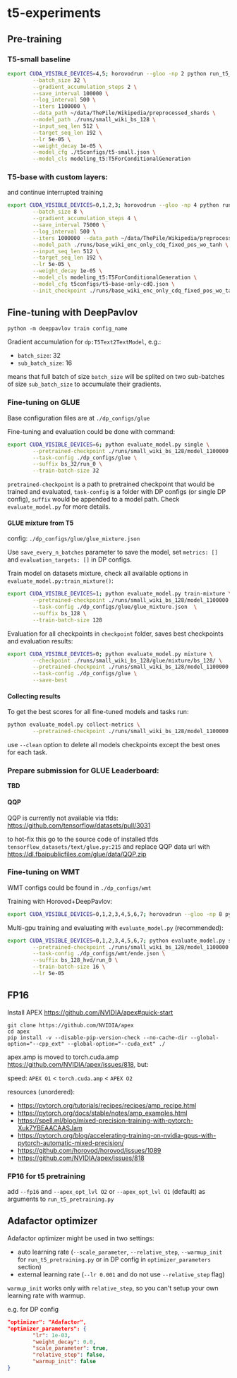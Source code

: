 # t5-experiments

## Pre-training
### T5-small baseline
```bash
export CUDA_VISIBLE_DEVICES=4,5; horovodrun --gloo -np 2 python run_t5_pretraining.py \
        --batch_size 32 \
        --gradient_accumulation_steps 2 \
        --save_interval 100000 \
        --log_interval 500 \
        --iters 1100000 \
        --data_path ~/data/ThePile/Wikipedia/preprocessed_shards \
        --model_path ./runs/small_wiki_bs_128 \
        --input_seq_len 512 \
        --target_seq_len 192 \
        --lr 5e-05 \
        --weight_decay 1e-05 \
        --model_cfg ./t5configs/t5-small.json \
        --model_cls modeling_t5:T5ForConditionalGeneration
```

### T5-base with custom layers:
and continue interrupted training
```bash
export CUDA_VISIBLE_DEVICES=0,1,2,3; horovodrun --gloo -np 4 python run_t5_pretraining.py \
        --batch_size 8 \
        --gradient_accumulation_steps 4 \
        --save_interval 75000 \
        --log_interval 500 \
        --iters 1000000 --data_path ~/data/ThePile/Wikipedia/preprocessed_shards \
        --model_path ./runs/base_wiki_enc_only_cdq_fixed_pos_wo_tanh \
        --input_seq_len 512 \
        --target_seq_len 192 \
        --lr 5e-05 \
        --weight_decay 1e-05 \
        --model_cls modeling_t5:T5ForConditionalGeneration \
        --model_cfg t5configs/t5-base-only-cdQ.json \
        --init_checkpoint ./runs/base_wiki_enc_only_cdq_fixed_pos_wo_tanh/model_150000.pth
```

## Fine-tuning with DeepPavlov
`python -m deeppavlov train config_name`

Gradient accumulation for `dp:T5Text2TextModel`, e.g.:
- `batch_size`: 32
- `sub_batch_size`: 16

means that full batch of size `batch_size` will be splited on two sub-batches of size `sub_batch_size` to accumulate their gradients.

### Fine-tuning on GLUE
Base configuration files are at `./dp_configs/glue`

Fine-tuning and evaluation could be done with command:
```bash
export CUDA_VISIBLE_DEVICES=6; python evaluate_model.py single \
        --pretrained-checkpoint ./runs/small_wiki_bs_128/model_1100000.pth \
        --task-config ./dp_configs/glue \
        --suffix bs_32/run_0 \
        --train-batch-size 32
```
`pretrained-checkpoint` is a path to pretrained checkpoint that would be trained and evaluated, `task-config` is a
folder with DP configs (or single DP config), `suffix` would be appended to a model path. Check `evaluate_model.py` for
more details.

#### GLUE mixture from T5
config: `./dp_configs/glue/glue_mixture.json`

Use `save_every_n_batches` parameter to save the model, set `metrics: []` and `evaluation_targets: []` in DP configs.

Train model on datasets mixture, check all available options in `evaluate_model.py:train_mixture()`:
```bash
export CUDA_VISIBLE_DEVICES=1; python evaluate_model.py train-mixture \
        --pretrained-checkpoint ./runs/small_wiki_bs_128/model_1100000.pth \
        --task-config ./dp_configs/glue/glue_mixture.json  \
        --suffix bs_128 \
        --train-batch-size 128
```

Evaluation for all checkpoints in `checkpoint` folder, saves best checkpoints and evaluation results:
```bash
export CUDA_VISIBLE_DEVICES=0; python evaluate_model.py mixture \
        --checkpoint ./runs/small_wiki_bs_128/glue/mixture/bs_128/ \
        --pretrained-checkpoint ./runs/small_wiki_bs_128/model_1100000.pth \
        --task-config ./dp_configs/glue \
        --save-best
```

#### Collecting results
To get the best scores for all fine-tuned models and tasks run:
```bash
python evaluate_model.py collect-metrics \
        --pretrained-checkpoint ./runs/small_wiki_bs_128/model_1100000.pth --clean > report.txt
```
use `--clean` option to delete all models checkpoints except the best ones for each task.

### Prepare submission for GLUE Leaderboard:
**TBD**

#### QQP
QQP is currently not available via tfds: https://github.com/tensorflow/datasets/pull/3031

to hot-fix this go to the source code of installed tfds `tensorflow_datasets/text/glue.py:215` and replace QQP data url with https://dl.fbaipublicfiles.com/glue/data/QQP.zip

### Fine-tuning on WMT
WMT configs could be found in `./dp_configs/wmt`

Training with Horovod+DeepPavlov:
```bash
export CUDA_VISIBLE_DEVICES=0,1,2,3,4,5,6,7; horovodrun --gloo -np 8 python -m deeppavlov train ./dp_configs/ende_hvd.json
```

Multi-gpu training and evaluating with `evaluate_model.py` (recommended):
```bash
export CUDA_VISIBLE_DEVICES=0,1,2,3,4,5,6,7; python evaluate_model.py single \
        --pretrained-checkpoint ./runs/small_wiki_bs_128/model_1100000.pth \
        --task-config ./dp_configs/wmt/ende.json \
        --suffix bs_128_hvd/run_0 \
        --train-batch-size 16 \
        --lr 5e-05
```

## FP16
Install APEX https://github.com/NVIDIA/apex#quick-start
```
git clone https://github.com/NVIDIA/apex
cd apex
pip install -v --disable-pip-version-check --no-cache-dir --global-option="--cpp_ext" --global-option="--cuda_ext" ./
```

apex.amp is moved to torch.cuda.amp https://github.com/NVIDIA/apex/issues/818, but:

speed: `APEX O1` < `torch.cuda.amp` < `APEX O2`

resources (unordered):
 - https://pytorch.org/tutorials/recipes/recipes/amp_recipe.html
 - https://pytorch.org/docs/stable/notes/amp_examples.html
 - https://spell.ml/blog/mixed-precision-training-with-pytorch-Xuk7YBEAACAASJam
 - https://pytorch.org/blog/accelerating-training-on-nvidia-gpus-with-pytorch-automatic-mixed-precision/
 - https://github.com/horovod/horovod/issues/1089
 - https://github.com/NVIDIA/apex/issues/818

### FP16 for t5 pretraining
add `--fp16` and `--apex_opt_lvl O2` or `--apex_opt_lvl O1` (default) as arguments to `run_t5_pretraining.py`

## Adafactor optimizer
Adafactor optimizer might be used in two settings:

- auto learning rate (`--scale_parameter`, `--relative_step`, `--warmup_init` for `run_t5_pretraining.py` or in DP config in `optimizer_parameters` section)
- external learning rate (`--lr 0.001` and do not use `--relative_step` flag)

`warmup_init` works only with `relative_step`, so you can't setup your own learning rate with warmup.

e.g. for DP config
```json
"optimizer": "Adafactor",
"optimizer_parameters": {
        "lr": 1e-03,
        "weight_decay": 0.0,
        "scale_parameter": true,
        "relative_step": false,
        "warmup_init": false
}
```